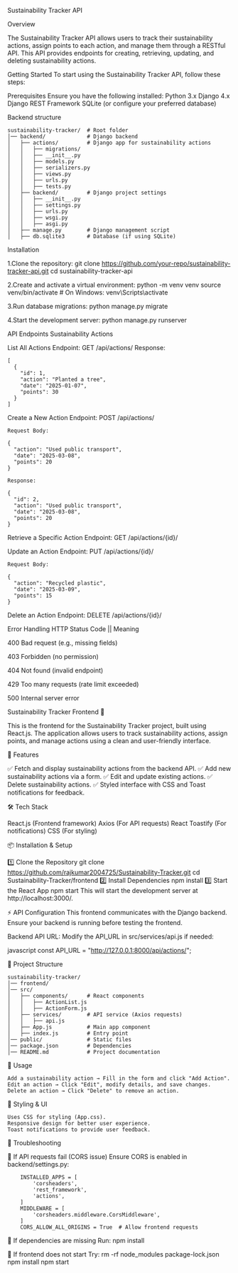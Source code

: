 Sustainability Tracker API

Overview

The Sustainability Tracker API allows users to track their sustainability actions, assign points to each action, and manage them through a RESTful API. This API provides endpoints for creating, retrieving, updating, and deleting sustainability actions.

Getting Started
  To start using the Sustainability Tracker API, follow these steps:

Prerequisites
Ensure you have the following installed:
  Python 3.x
  Django 4.x
  Django REST Framework
  SQLite (or configure your preferred database)

Backend structure

    sustainability-tracker/  # Root folder
    │── backend/             # Django backend
    │   ├── actions/         # Django app for sustainability actions
    │   │   ├── migrations/
    │   │   ├── __init__.py
    │   │   ├── models.py
    │   │   ├── serializers.py
    │   │   ├── views.py
    │   │   ├── urls.py
    │   │   ├── tests.py
    │   ├── backend/         # Django project settings
    │   │   ├── __init__.py
    │   │   ├── settings.py
    │   │   ├── urls.py
    │   │   ├── wsgi.py
    │   │   ├── asgi.py
    │   ├── manage.py        # Django management script
    │   ├── db.sqlite3       # Database (if using SQLite)

Installation

1.Clone the repository:
    git clone https://github.com/your-repo/sustainability-tracker-api.git
    cd sustainability-tracker-api

2.Create and activate a virtual environment:
  python -m venv venv
  source venv/bin/activate  # On Windows: venv\Scripts\activate

3.Run database migrations:
  python manage.py migrate

4.Start the development server:
  python manage.py runserver

API Endpoints
Sustainability Actions

List All Actions
Endpoint: GET /api/actions/
    Response:
    
    [
      {
        "id": 1,
        "action": "Planted a tree",
        "date": "2025-01-07",
        "points": 30
      }
    ]

Create a New Action
Endpoint: POST /api/actions/

    Request Body:
    
    {
      "action": "Used public transport",
      "date": "2025-03-08",
      "points": 20
    }
    
    Response:
    
    {
      "id": 2,
      "action": "Used public transport",
      "date": "2025-03-08",
      "points": 20
    }

Retrieve a Specific Action
Endpoint: GET /api/actions/{id}/

Update an Action
Endpoint: PUT /api/actions/{id}/

    Request Body:
    
    {
      "action": "Recycled plastic",
      "date": "2025-03-09",
      "points": 15
    }

Delete an Action
Endpoint: DELETE /api/actions/{id}/


Error Handling
HTTP Status Code   ||    Meaning

400                  Bad request (e.g., missing fields)

403                  Forbidden (no permission)

404                  Not found (invalid endpoint)

429                  Too many requests (rate limit exceeded)

500                  Internal server error










Sustainability Tracker Frontend 🌱


This is the frontend for the Sustainability Tracker project, built using React.js. The application allows users to track sustainability actions, assign points, and manage actions using a clean and user-friendly interface.

🚀 Features

✅ Fetch and display sustainability actions from the backend API.
✅ Add new sustainability actions via a form.
✅ Edit and update existing actions.
✅ Delete sustainability actions.
✅ Styled interface with CSS and Toast notifications for feedback.

🛠️ Tech Stack

React.js (Frontend framework)
Axios (For API requests)
React Toastify (For notifications)
CSS (For styling)


📦 Installation & Setup


1️⃣ Clone the Repository
    git clone https://github.com/rajkumar2004725/Sustainability-Tracker.git
cd Sustainability-Tracker/frontend
2️⃣ Install Dependencies
    npm install
3️⃣ Start the React App
    npm start
This will start the development server at http://localhost:3000/.

⚡ API Configuration
This frontend communicates with the Django backend. Ensure your backend is running before testing the frontend.

Backend API URL:
Modify the API_URL in src/services/api.js if needed:

javascript
    const API_URL = "http://127.0.0.1:8000/api/actions/";

📌 Project Structure

    sustainability-tracker/ 
    │── frontend/   
    │── src/
    │   ├── components/      # React components
    │   │   ├── ActionList.js
    │   │   ├── ActionForm.js
    │   ├── services/        # API service (Axios requests)
    │   │   ├── api.js
    │   ├── App.js           # Main app component
    │   ├── index.js         # Entry point
    │── public/              # Static files
    │── package.json         # Dependencies
    │── README.md            # Project documentation


🎯 Usage

    Add a sustainability action → Fill in the form and click "Add Action".
    Edit an action → Click "Edit", modify details, and save changes.
    Delete an action → Click "Delete" to remove an action.

🎨 Styling & UI

    Uses CSS for styling (App.css).
    Responsive design for better user experience.
    Toast notifications to provide user feedback.


🐞 Troubleshooting


🔴 If API requests fail (CORS issue)
Ensure CORS is enabled in backend/settings.py:

        INSTALLED_APPS = [
            'corsheaders',
            'rest_framework',
            'actions',
        ]
        MIDDLEWARE = [
            'corsheaders.middleware.CorsMiddleware',
        ]
        CORS_ALLOW_ALL_ORIGINS = True  # Allow frontend requests

🔴 If dependencies are missing
Run:
    npm install

🔴 If frontend does not start
Try:
    rm -rf node_modules package-lock.json
    npm install
    npm start
